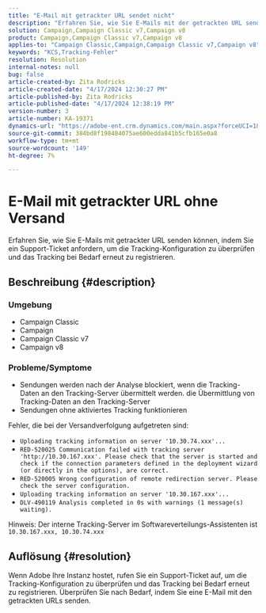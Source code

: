 ```yaml
---
title: "E-Mail mit getrackter URL sendet nicht"
description: "Erfahren Sie, wie Sie E-Mails mit der getrackten URL senden, indem Sie ein Ticket für die Unterstützung anheben, um die Tracking-Konfiguration zu überprüfen"
solution: Campaign,Campaign Classic v7,Campaign v8
product: Campaign,Campaign Classic v7,Campaign v8
applies-to: "Campaign Classic,Campaign,Campaign Classic v7,Campaign v8"
keywords: "KCS,Tracking-Fehler"
resolution: Resolution
internal-notes: null
bug: false
article-created-by: Zita Rodricks
article-created-date: "4/17/2024 12:30:27 PM"
article-published-by: Zita Rodricks
article-published-date: "4/17/2024 12:38:19 PM"
version-number: 3
article-number: KA-19371
dynamics-url: "https://adobe-ent.crm.dynamics.com/main.aspx?forceUCI=1&pagetype=entityrecord&etn=knowledgearticle&id=13731840-b6fc-ee11-a1ff-6045bd0065b6"
source-git-commit: 384bd8f198484075ae600edda841b5cfb165e0a8
workflow-type: tm+mt
source-wordcount: '149'
ht-degree: 7%

---
```


# E-Mail mit getrackter URL ohne Versand


Erfahren Sie, wie Sie E-Mails mit getrackter URL senden können, indem Sie ein Support-Ticket anfordern, um die Tracking-Konfiguration zu überprüfen und das Tracking bei Bedarf erneut zu registrieren.

## Beschreibung {#description}


### <b>Umgebung</b>

- Campaign Classic
- Campaign
- Campaign Classic v7
- Campaign v8




### <b>Probleme/Symptome</b>

- Sendungen werden nach der Analyse blockiert, wenn die Tracking-Daten an den Tracking-Server übermittelt werden. die Übermittlung von Tracking-Daten an den Tracking-Server
- Sendungen ohne aktiviertes Tracking funktionieren


Fehler, die bei der Versandverfolgung aufgetreten sind:

- `Uploading tracking information on server '10.30.74.xxx'...`
- `RED-520025 Communication failed with tracking server 'http://10.30.167.xxx'. Please check that the server is started and check if the connection parameters defined in the deployment wizard (or directly in the options), are correct.`
- `RED-520005 Wrong configuration of remote redirection server. Please check the server configuration.`
- `Uploading tracking information on server '10.30.167.xxx'...`
- `DLV-490119 Analysis completed in 0s with warnings (1 message(s) waiting).`




Hinweis: Der interne Tracking-Server im Softwareverteilungs-Assistenten ist `10.30.167.xxx, 10.30.74.xxx`


## Auflösung {#resolution}


Wenn Adobe Ihre Instanz hostet, rufen Sie ein Support-Ticket auf, um die Tracking-Konfiguration zu überprüfen und das Tracking bei Bedarf erneut zu registrieren. Überprüfen Sie nach Bedarf, indem Sie eine E-Mail mit den getrackten URLs senden.




